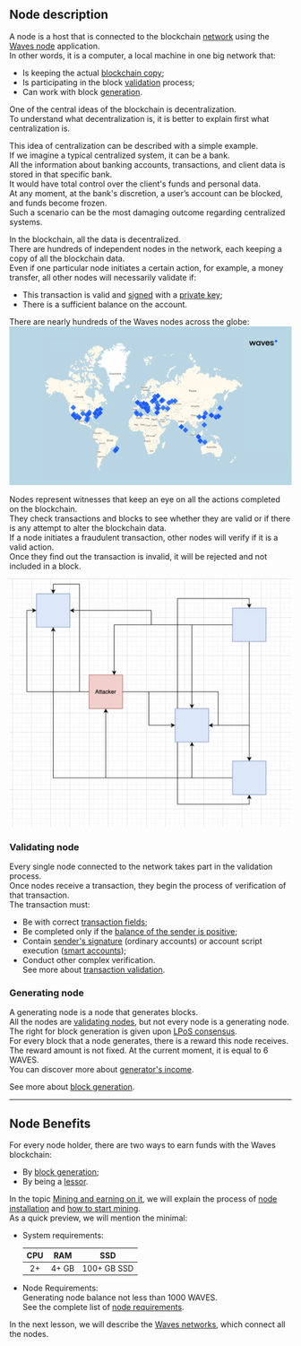 ## Node description ##

A node is a host that is connected to the blockchain [network]() using the [Waves node](https://github.com/wavesplatform/Waves) application.  
In other words, it is a computer, a local machine in one big network that:  
- Is keeping the actual [blockchain copy](https://docs.waves.tech/en/waves-node/options-for-getting-actual-blockchain/state-downloading-and-applying);  
- Is participating in the block [validation]() process;  
- Can work with block [generation]().  

One of the central ideas of the blockchain is decentralization.  
To understand what decentralization is, it is better to explain first what centralization is.
    
This idea of centralization can be described with a simple example.  
If we imagine a typical centralized system, it can be a bank.  
All the information about banking accounts, transactions, and client data is stored in that specific bank.  
It would have total control over the client's funds and personal data.  
At any moment, at the bank's discretion, a user’s account can be blocked, and funds become frozen.  
Such a scenario can be the most damaging outcome regarding centralized systems.  
  
In the blockchain, all the data is decentralized.   
There are hundreds of independent nodes in the network, each keeping a copy of all the blockchain data.  
Even if one particular node initiates a certain action, for example, a money transfer, all other nodes will necessarily validate if:
- This transaction is valid and [signed](https://docs.waves.tech/en/blockchain/transaction/transaction-proof#transaction-signature:~:text=of%20proofs.-,Transaction%20Signature,-If%20the%20transaction) with a [private key](https://docs.waves.tech/en/blockchain/glossary#private-key:~:text=the%20next%20block.-,Private%20key,-The%20private%20key);
- There is a sufficient balance on the account.
  

There are nearly hundreds of the Waves nodes across the globe:  
![](https://github.com/wavesplatform/waves-lessons/blob/template/lessons/EN/B.%20How%20the%20waves%20works/b.%20Nodes%20of%20the%20waves%20network/images/wavesmap.png?raw=true)  

Nodes represent witnesses that keep an eye on all the actions completed on the blockchain.  
They check transactions and blocks to see whether they are valid or if there is any attempt to alter the blockchain data.  
If a node initiates a fraudulent transaction, other nodes will verify if it is a valid action.  
Once they find out the transaction is invalid, it will be rejected and not included in a block.  

![](https://github.com/wavesplatform/waves-lessons/blob/template/lessons/EN/B.%20How%20the%20waves%20works/b.%20Nodes%20of%20the%20waves%20network/images/attacker.png?raw=true)  

### Validating node ###

Every single node connected to the network takes part in the validation process.  
Once nodes receive a transaction, they begin the process of verification of that transaction.  
The transaction must:
- Be with correct [transaction fields](https://docs.waves.tech/en/blockchain/transaction/transaction-validation#:~:text=the%20following%20checks%3A-,Transaction%20fields%20check%20including,-%3A);
- Be completed only if the [balance of the sender is positive](https://docs.waves.tech/en/blockchain/transaction/transaction-validation#:~:text=the%20transaction%20type.-,Sender%27s%20balance%20check,-.);
- Contain [sender's signature](https://docs.waves.tech/en/blockchain/transaction/#sender-and-signature:~:text=Transaction%20Type%20article.-,Sender%20and%20Signature,-Each%20transaction%20contains) (ordinary accounts) or account script execution ([smart accounts](#chapter_with_smart_accounts));
- Conduct other complex verification.  
    See more about [transaction validation](https://docs.waves.tech/ru/blockchain/transaction/transaction-validation).

### Generating node ###

A generating node is a node that generates blocks.  
All the nodes are [validating nodes](#validating-node), but not every node is a generating node.  
The right for block generation is given upon [LPoS consensus]().  
For every block that a node generates, there is a reward this node receives.  
The reward amount is not fixed. At the current moment, it is equal to 6 WAVES.  
You can discover more about [generator's income](https://docs.waves.tech/en/blockchain/mining/).  

See more about [block generation]().

---

## Node Benefits ##

For every node holder, there are two ways to earn funds with the Waves blockchain:  

- By [block generation](#generating-node);
- By being a [lessor](https://docs.waves.tech/en/blockchain/transaction-type/lease-transaction).

In the topic [Mining and earning on it](), we will explain the process of [node installation]() and [how to start mining]().  
As a quick preview, we will mention the minimal:

- System requirements:  
    
    | CPU | RAM | SSD | 
    | :----------:  | :----------:  | :----------: 
    | 2+ | 4+ GB| 100+ GB SSD|

- Node Requirements:  
    Generating node balance not less than 1000 WAVES.  
    See the complete list of [node requirements](https://docs.waves.tech/en/blockchain/node/mining-node#:~:text=A%20node%20can%20generate%20blocks%20if%20the%20following%20conditions%20are%20met%3A).

In the next lesson, we will describe the [Waves networks](), which connect all the nodes.  

